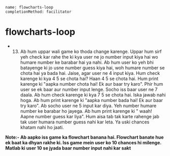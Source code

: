 ```ngMeta
name: flowcharts-loop
completionMethod: facilitator
```
# flowcharts-loop

- 13) Ab hum uppar wali game ko thoda change karenge. Uppar hum sirf yeh check kar rahe the ki kya user ne jo number input kiya hai wo humare number ke barabar hai ya nahi. Ab hum user ko yeh bhi batayenge ki jo usne number guess kiya hai, woh humare number se chota hai ya bada hai. Jaise, agar user ne 4 input kiya. Hum check karenge ki kya 4 5 se chota hai? Haan 4 5 se chota hai. Hum print karenge ki "aapka number chota hai! Ek aur baar try karo". Phir hum user se ek baar aur number input lenge. Socho iss baar user ne 7 daala. Ab hum check karenge ki kya 7 5 se chota hai. Iska jawab nahi hoga. Ab hum print karenge ki "aapka number bada hai! Ek aur baar try karo". Ab socho user ne 5 input kar diya. Yeh number humare number ke barabar ho jayega. Ab hum print karenge ki " waah! Aapne number guess kar liya".
Hum aisa tab tak karte rahenge jab tak user humara number guess nahi kar leta. Ya uski chances khatam nahi ho jaati.

**Note:- Ab aapko iss game ka flowchart banana hai. Flowchart banate hue ek baat ka dhyan rakhe ki. Iss game mein user ko 10 chances hi milenge. Matlab ki user 10 se jyada baar number input nahi kar sakt**

